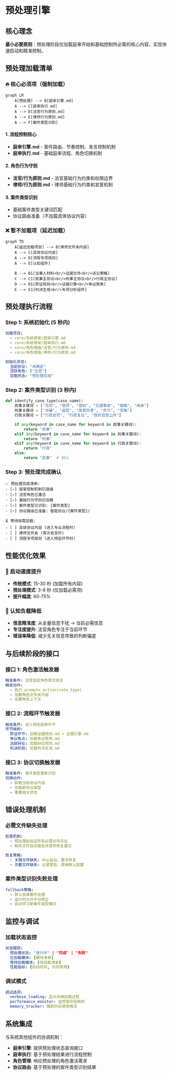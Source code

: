 # 预处理引擎

## 核心理念

**最小必要原则**：预处理阶段仅加载庭审开始和基础控制所必需的核心内容，实现快速启动和精准控制。

## 预处理加载清单

### 🔥 核心必须项（强制加载）

```mermaid
graph LR
    A[预处理] --> B[庭审引擎.md]
    A --> C[庭审执行.md]
    A --> D[法官行为原则.md]
    A --> E[律师行为原则.md]
    A --> F[案件类型识别]
```

#### 1. 流程控制核心

- **庭审引擎.md** - 案件路由、节奏控制、发言控制机制
- **庭审执行.md** - 基础庭审流程、角色切换机制

#### 2. 角色行为守则

- **法官/行为原则.md** - 法官基础行为约束和权限边界
- **律师/行为原则.md** - 律师基础行为约束和宣誓机制

#### 3. 案件类型识别

- 基础案件类型关键词匹配
- 协议路由准备（不加载具体协议内容）

### ❌ 暂不加载项（延迟加载）

```mermaid
graph TD
    A[延迟加载项目] --> B[律师文件夹内容]
    A --> C[具体协议内容]
    A --> D[流程专项规则]
    A --> E[认知组件]

    B --> B1[当事人材料<br/>证据文件<br/>诉讼策略]
    C --> C1[民事主协议<br/>刑事主协议<br/>行政主协议]
    D --> D1[质证规则<br/>证据引擎<br/>争议聚焦]
    E --> E1[判决生成<br/>专项分析组件]
```

## 预处理执行流程

### Step 1: 系统初始化 (5 秒内)

```yaml
加载项目:
  - core/系统骨架/庭审引擎.md
  - core/系统骨架/庭审执行.md
  - core/角色增强/法官/行为原则.md
  - core/角色增强/律师/行为原则.md

初始化状态:
  当前协议: "未确定"
  活跃角色: ["法官"]
  加载状态: "预处理完成"
```

### Step 2: 案件类型识别 (3 秒内)

```python
def identify_case_type(case_name):
    民事关键词 = ["合同", "借贷", "侵权", "交通事故", "婚姻", "继承"]
    刑事关键词 = ["诈骗", "盗窃", "故意伤害", "贪污", "受贿"]
    行政关键词 = ["行政处罚", "行政复议", "政府信息公开"]

    if any(keyword in case_name for keyword in 民事关键词):
        return "民事"
    elif any(keyword in case_name for keyword in 刑事关键词):
        return "刑事"
    elif any(keyword in case_name for keyword in 行政关键词):
        return "行政"
    else:
        return "民事"  # 默认
```

### Step 3: 预处理完成确认

```
✅ 预处理完成清单:
- [✓] 庭审控制机制已就绪
- [✓] 法官角色已激活
- [✓] 基础行为守则已加载
- [✓] 案件类型已识别: {案件类型}
- [✓] 协议路由已准备: 智能协议/{案件类型}/

⏳ 等待按需加载:
- [ ] 具体协议内容 (进入专业流程时)
- [ ] 律师文件夹 (首次发言时)
- [ ] 流程专项规则 (进入特定环节时)
```

## 性能优化效果

### 🚀 启动速度提升

- **传统模式**: 15-30 秒 (加载所有内容)
- **预处理模式**: 3-8 秒 (仅加载必需项)
- **提升幅度**: 60-75%

### 🧠 认知负载降低

- **信息精准度**: 从全量信息干扰 → 当前必需信息
- **专注度提升**: 法官角色专注于当前环节
- **错误率降低**: 减少无关信息导致的判断偏差

## 与后续阶段的接口

### 接口 1: 角色激活触发器

```yaml
触发条件: 法官指定角色首次发言
触发动作:
  - 执行 promptx_action(role_type)
  - 加载角色文件夹内容
  - 设置角色上下文
```

### 接口 2: 流程环节触发器

```yaml
触发条件: 进入特定庭审环节
环节映射:
  质证环节: 加载证据规则.md + 证据引擎.md
  争议焦点: 加载争议聚焦.md
  法庭辩论: 加载辩论规则.md
  判决阶段: 加载判决生成.md
```

### 接口 3: 协议切换触发器

```yaml
触发条件: 案件类型重新识别
切换动作:
  - 卸载当前协议内容
  - 加载新协议类型
  - 重置相关状态
```

## 错误处理机制

### 必需文件缺失处理

```yaml
检查机制:
  - 预处理前验证所有必需文件存在
  - 缺失文件自动报告并提供修复建议

恢复策略:
  - 关键文件缺失: 中止启动，要求修复
  - 次要文件缺失: 记录警告，使用默认配置
```

### 案件类型识别失败处理

```yaml
fallback策略:
  - 默认民事案件处理
  - 运行时允许手动修正
  - 自动学习新案件类型模式
```

## 监控与调试

### 加载状态监控

```yaml
状态跟踪:
  预处理状态: "进行中" | "完成" | "失败"
  已加载模块: [模块清单]
  等待加载模块: [待加载清单]
  性能指标: {启动时间, 内存使用}
```

### 调试模式

```yaml
调试选项:
  verbose_loading: 显示详细加载过程
  performance_monitor: 监控各阶段耗时
  memory_tracker: 跟踪内存使用情况
```

## 系统集成

与系统其他组件的协调机制：

- **庭审引擎**: 提供预处理状态查询接口
- **庭审执行**: 基于预处理结果进行流程控制
- **角色管理**: 响应预处理的角色激活需求
- **协议路由**: 基于预处理的案件类型识别结果

